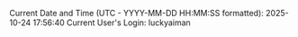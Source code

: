 Current Date and Time (UTC - YYYY-MM-DD HH:MM:SS formatted): 2025-10-24 17:56:40
Current User's Login: luckyaiman
